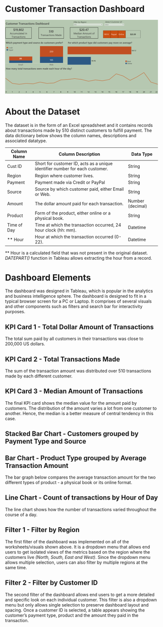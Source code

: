# Customer Transaction Dashboard
![Model](https://github.com/Ahsan-Bilal-1899/customer-transaction-dashbaord/blob/7bcb6b1e9f211a3554acaef34f5529fa33cbf958/Dashboard%20Capture.png)

# About the Dataset

The dataset is in the form of an Excel spreadsheet and it contains records about transactions made by 510 distinct customers to fulfill payment. The data dictionary below shows the column names, descriptions and associated datatype.

| Column Name | Column Description | Data Type |
| --- | --- | --- |
| Cust ID | Short for customer ID, acts as a unique identifier number for each customer. | String |
| Region | Region where customer lives. | String |
| Payment | Payment made via Credit or PayPal | String |
| Source | Source by which customer paid, either Email or Web. | String |
| Amount | The dollar amount paid for each transaction. | Number (decimal) |
| Product | Form of the product, either online or a physical book. | String |
| Time of Day | Time at which the transaction occurred, 24 hour clock (hh: mm).    | Datetime |
| ** Hour  | Hour at which the transaction occurred (0-22). | Datetime |

** Hour is a calculated field that was not present in the original dataset.
*DATEPART()* function in Tableau allows extracting the hour from a record.

# Dashboard Elements

The dashboard was designed in Tableau, which is popular in the analytics and business intelligence sphere. The dashboard is designed to fit in a typical browser screen for a PC or Laptop. It comprises of several visuals and other components such as filters and search bar for interactivity purposes.

## KPI Card 1 - Total Dollar Amount of Transactions

The total sum paid by all customers in their transactions was close to 200,000 US dollars.

## KPI Card 2 - Total Transactions Made

The sum of the transaction amount was distributed over 510 transactions made by each different customer.

## KPI Card 3 - Median Amount of Transactions

The final KPI card shows the median value for the amount paid by customers. The distribution of the amount varies a lot from one customer to another. Hence, the median is a better measure of central tendency in this case.

## Stacked Bar Chart - Customers grouped by Payment Type and Source

## Bar Chart - Product Type grouped by Average Transaction Amount

The bar graph below compares the average transaction amount for the two different types of product - a physical book or its online format. 

## Line Chart - Count of transactions by Hour of Day

The line chart shows how the number of transactions varied throughout the course of a day. 

## Filter 1 - Filter by Region

The first filter of the dashboard was implemented on all of the worksheets/visuals shown above. It is a dropdown menu that allows end users to get isolated views of the metrics based on the region where the customers live *(North, South, East and West)*. Since the dropdown menu allows multiple selection, users can also filter by multiple regions at the same time.

## Filter 2 - Filter by Customer ID

The second filter of the dashboard allows end users to get a more detailed and specific look on each individual customer. This filter is also a dropdown menu but only allows single selection to preserve dashboard layout and spacing. Once a customer ID is selected, a table appears showing the customer’s payment type, product and the amount they paid in the transaction. 
